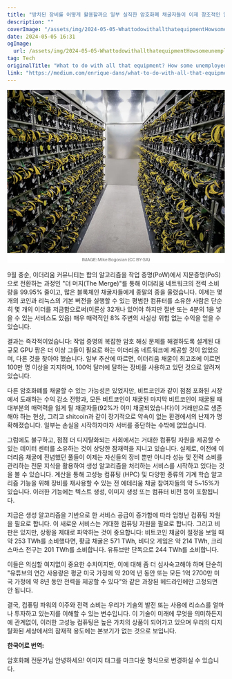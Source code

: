 ```yaml
---
title: "방치된 장비를 어떻게 활용할까요 일부 실직한 암호화폐 채굴자들이 이제 창조적인 알고리즘을 구동하고 있습니다"
description: ""
coverImage: "/assets/img/2024-05-05-WhattodowithallthatequipmentHowsomeunemployedcryptocurrencyminersarenowpoweringgenerativealgorithms_0.png"
date: 2024-05-05 16:31
ogImage: 
  url: /assets/img/2024-05-05-WhattodowithallthatequipmentHowsomeunemployedcryptocurrencyminersarenowpoweringgenerativealgorithms_0.png
tag: Tech
originalTitle: "What to do with all that equipment? How some unemployed cryptocurrency miners are now powering generative algorithms"
link: "https://medium.com/enrique-dans/what-to-do-with-all-that-equipment-d0250232ed3c"
---
```



![이미지](/assets/img/2024-05-05-WhattodowithallthatequipmentHowsomeunemployedcryptocurrencyminersarenowpoweringgenerativealgorithms_0.png)

9월 중순, 이더리움 커뮤니티는 합의 알고리즘을 작업 증명(PoW)에서 지분증명(PoS)으로 전환하는 과정인 "더 머지(The Merge)"를 통해 이더리움 네트워크의 전력 소비량을 99.95% 줄이고, 많은 블록체인 채굴자들에게 종말의 종을 울렸습니다. 이제는 몇 개의 코인과 리눅스의 기본 버전을 실행할 수 있는 평범한 컴퓨터를 소유한 사람은 단순히 몇 개의 이더를 저금함으로써(이론상 32개나 있어야 하지만 절반 또는 4분의 1을 넣을 수 있는 서비스도 있음) 매우 매력적인 8% 주변의 사실상 위험 없는 수익을 얻을 수 있습니다.

결과는 즉각적이었습니다: 작업 증명의 복잡한 암호 해싱 문제를 해결하도록 설계된 대규모 GPU 팜은 더 이상 그들이 필요로 하는 이더리움 네트워크에 제공할 것이 없었으며, 다른 것을 찾아야 했습니다. 일부 추산에 따르면, 이더리움 채굴이 최고조에 이르면 100만 명 이상을 지지하며, 100억 달러에 달하는 장비를 사용하고 있던 것으로 알려져 있습니다.

다른 암호화폐를 채굴할 수 있는 가능성은 있었지만, 비트코인과 같이 점점 포화된 시장에서 도래하는 수익 감소 전망과, 모든 비트코인이 채굴된 마지막 비트코인이 채굴될 때 대부분의 매력력을 잃게 될 채굴자들(92%가 이미 채굴되었습니다)이 거래만으로 생존해야 하는 현상, 그리고 shitcoin과 같이 장기적으로 약속이 없는 환경에서의 난제가 명확해졌습니다. 일부는 손실을 시작하자마자 서버를 중단하는 수밖에 없었습니다.



그럼에도 불구하고, 점점 더 디지턀화되는 사회에서는 거대한 컴퓨팅 자원을 제공할 수 있는 데이터 센터를 소유하는 것이 상당한 잠재력을 지니고 있습니다. 실제로, 이전에 이더리움 채굴에 전념했던 풀들이 이제는 자신들의 장비 뿐만 아니라 성능 및 전력 소비를 관리하는 전문 지식을 활용하여 생성 알고리즘을 처리하는 서비스를 시작하고 있다는 것을 볼 수 있습니다. 계산을 통해 고성능 컴퓨팅 (HPC) 및 다양한 종류의 기계 학습 알고리즘 기능을 위해 장비를 재사용할 수 있는 전 에테리움 채굴 참여자들의 약 5~15%가 있습니다. 이러한 기능에는 텍스트 생성, 이미지 생성 또는 컴퓨터 비전 등이 포함됩니다.

지금은 생성 알고리즘을 기반으로 한 서비스 공급이 증가함에 따라 엄청난 컴퓨팅 자원을 필요로 합니다. 이 새로운 서비스는 거대한 컴퓨팅 자원을 필요로 합니다. 그리고 비판은 있지만, 상황을 제대로 파악하는 것이 중요합니다: 비트코인 채굴이 절정을 보일 때 약 253 TWh를 소비했다면, 황금 채굴은 571 TWh, 비디오 게임은 약 214 TWh, 크리스마스 전구는 201 TWh를 소비합니다. 유튜브만 단독으로 244 TWh를 소비합니다.

이들은 의심할 여지없이 중요한 수치이지만, 이에 대해 좀 더 심사숙고해야 하며 단순히 "유튜브의 연간 사용량은 평균 미국 가정에 약 20억 년 동안 또는 모든 1억 2700만 미국 가정에 약 8년 동안 전력을 제공할 수 있다"와 같은 과장된 헤드라인에만 고정되면 안 됩니다.

결국, 컴퓨팅 파워의 이주와 전력 소비는 우리가 기술의 발전 또는 사용에 리소스를 얼마나 투자하고 있는지를 이해할 수 있는 변수입니다. 이 기술이 미래에 무엇을 의미하든지에 관계없이, 이러한 고성능 컴퓨팅은 높은 가치의 상품이 되어가고 있으며 우리의 디지턀화된 세상에서의 잠재적 용도에는 본보기가 없는 것으로 보입니다.



**한국어로 번역:**

암호화폐 전문가님 안녕하세요! 이미지 태그를 마크다운 형식으로 변경하실 수 있습니다.